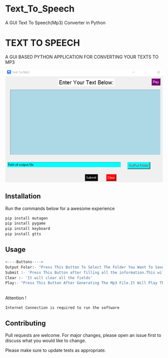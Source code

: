 # Text_To_Speech
A GUI Text To Speech(Mp3) Converter in Python
# TEXT TO SPEECH
A GUI BASED PYTHON APPLICATION FOR CONVERTING YOUR TEXTS TO MP3

![Image](https://raw.githubusercontent.com/Sayyednaa/Text_To_Speech/main/Sample.png)

## Installation

Run the commands below for a awesome experience

```bash
pip install mutagen
pip install pygame
pip install keyboard
pip install gtts
```

## Usage

```python
<----Buttons---->
Output Foler:- "Press This Button To Select The Folder You Want To Save The Output Mp3 File"
Submit :- 'Press This Button after filling all the information.This will generate a mp3 file of your text in selected folder'
Clear :- 'It will clear all the fields'
Play:- "Press This Button After Generating The Mp3 File.It Will Play The Generated Mp3 File."



```
Attention !
```
Internet Connection is required to run the software

```

## Contributing

Pull requests are welcome. For major changes, please open an issue first
to discuss what you would like to change.

Please make sure to update tests as appropriate.

